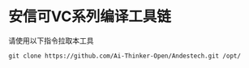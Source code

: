 # 安信可VC系列编译工具链
请使用以下指令拉取本工具
```
git clone https://github.com/Ai-Thinker-Open/Andestech.git /opt/
```
